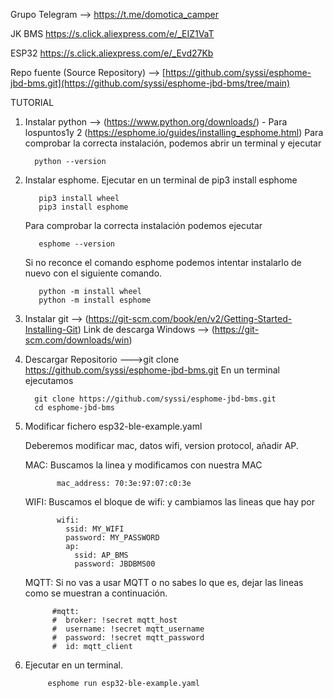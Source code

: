 Grupo Telegram --> https://t.me/domotica_camper


JK BMS https://s.click.aliexpress.com/e/_EIZ1VaT

ESP32 https://s.click.aliexpress.com/e/_Evd27Kb

Repo fuente (Source Repository) --> [https://github.com/syssi/esphome-jbd-bms.git](https://github.com/syssi/esphome-jbd-bms/tree/main)



TUTORIAL
1. Instalar python --> (https://www.python.org/downloads/) - Para lospuntos1y 2 (https://esphome.io/guides/installing_esphome.html)
    Para comprobar la correcta instalación, podemos abrir un terminal y ejecutar

         python --version
   
3. Instalar esphome. Ejecutar en un terminal de pip3 install esphome

          
          pip3 install wheel
          pip3 install esphome
   Para comprobar la correcta instalación podemos ejecutar

          esphome --version

   Si no reconce el comando esphome podemos intentar instalarlo de nuevo con el siguiente comando.

          python -m install wheel
          python -m install esphome
   
5. Instalar git  --> (https://git-scm.com/book/en/v2/Getting-Started-Installing-Git)
     Link de descarga Windows --> (https://git-scm.com/downloads/win)  
6. Descargar Repositorio  --->git clone https://github.com/syssi/esphome-jbd-bms.git
     En un terminal ejecutamos
   
         git clone https://github.com/syssi/esphome-jbd-bms.git
         cd esphome-jbd-bms
   
7. Modificar fichero  esp32-ble-example.yaml

   Deberemos modificar  mac, datos wifi, version protocol, añadir AP.
   
   MAC: Buscamos la linea y modificamos con nuestra MAC
   
          
              mac_address: 70:3e:97:07:c0:3e
          
   
   WIFI: Buscamos el bloque de wifi: y cambiamos las lineas que hay por
   
          
              wifi:
                ssid: MY_WIFI
                password: MY_PASSWORD
                ap:
                  ssid: AP_BMS
                  password: JBDBMS00
          
   
   MQTT: Si no vas a usar MQTT o no sabes lo que es, dejar las lineas como se muestran a continuación.
   
         
             #mqtt:
             #  broker: !secret mqtt_host
             #  username: !secret mqtt_username
             #  password: !secret mqtt_password
             #  id: mqtt_client
       
   
9. Ejecutar en un terminal.

            esphome run esp32-ble-example.yaml

